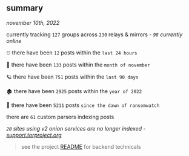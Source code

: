 
## summary
_november 10th, 2022_

currently tracking `127` groups across `230` relays & mirrors - _`98` currently online_

⏲ there have been `12` posts within the `last 24 hours`

🦈 there have been `133` posts within the `month of november`

🪐 there have been `751` posts within the `last 90 days`

🏚 there have been `2925` posts within the `year of 2022`

🦕 there have been `5211` posts `since the dawn of ransomwatch`

there are `61` custom parsers indexing posts

_`20` sites using v2 onion services are no longer indexed - [support.torproject.org](https://support.torproject.org/onionservices/v2-deprecation/)_

> see the project [README](https://github.com/joshhighet/ransomwatch#ransomwatch--) for backend technicals
